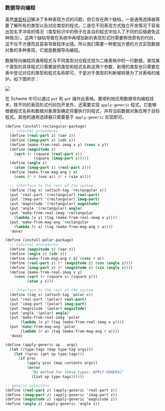 ### 数据导向编程

虽然[类型标识](obsidian://open?vault=SICP&file=methodology%26property%2FType%20Tag)解决了多种表现方式的问题，但它存在两个缺陷，一是通用选择器需要了解所有的类型以及对应类型的程式，二是在不同表现方式独立开发情况下容易出现名字冲突的情况（类型标识中的例子在各自的程式中加入了不同的后缀避免这种情况）。这两个缺陷导致在系统中再增加新的表现形式时需要修改原有的代码，这不仅不方便而且容易导致程序出错，所以我们需要一种更加方便的方式实现数据对象的多种表现，它就是数据导向编程。

数据导向编程将通用程式与不同类型对应程式视为二维表格中的一行数据，查找某个类型的具体程式只需要提供类型和程式名称这两个参数，新增的类型也只需要在表中登记对应的类型和程式名称即可，于是对于类型的判断被转换为了对表格的维护。如下图所示：

![](https://github.com/Artemis-co-op/SICP/wiki/images/2/2-22.png)

在 Scheme 中可以通过 `put` 和 `get` 操作此表格。要顺利地应用数据导向编程技术，除不同的表现形式代码包开发外，还需要实现 `apply-generic` 程式，它能够根据程式名称和数据对象类型确定将要执行的程式，并将当前数据对象应用于目标程式。其他的通用选择器只需要基于 `apply-generic` 实现即可。

```scheme
(define (install-rectangular-package)
  ;; internal procedures
  (define (real-part z) (car z))
  (define (imag-part z) (cdr z))
  (define (make-from-real-imag x y) (cons x y))
  (define (magnitude z)
    (sqrt (+ (square (real-part z))
             (square (imag-part z)))))
  (define (angle z)
    (atan (imag-part z) (real-part z)))
  (define (make-from-mag-ang r a)
    (cons (* r (cos a)) (* r (sin a))))

  ;; interface to the rest of the system
  (define (tag x) (attach-tag 'rectangular x))
  (put 'real-part '(rectangular) real-part)
  (put 'imag-part '(rectangular) imag-part)
  (put 'magnitude '(rectangular) magnitude)
  (put 'angle '(rectangular) angle)
  (put 'make-from-real-imag 'rectangular
    (lambda (x y) (tag (make-from-real-imag x y))))
  (put 'make-from-mag-ang 'rectangular
    (lambda (r a) (tag (make-from-mag-ang r a))))
  'done)

(define (install-polar-package)
  ;; internal procedures
  (define (magnitude z) (car z))
  (define (angle z) (cdr z))
  (define (make-from-mag-ang r a) (cons r a))
  (define (real-part z) (* (magnitude z) (cos (angle z))))
  (define (imag-part z) (* (magnitude z) (sin (angle z))))
  (define (make-from-real-imag x y)
    (cons (sqrt (+ (square x) (square y)))
          (atan y x)))

  ;; interface to the rest of the system
  (define (tag x) (attach-tag 'polar x))
  (put 'real-part '(polar) real-part)
  (put 'imag-part '(polar) imag-part)
  (put 'magnitude '(polar) magnitude)
  (put 'angle '(polar) angle)
  (put 'make-from-real-imag 'polar
       (lambda (x y) (tag (make-from-real-imag x y))))
  (put 'make-from-mag-ang 'polar
       (lambda (r a) (tag (make-from-mag-ang r a))))
  'done)

(define (apply-generic op . args)
  (let ((type-tags (map type-tag args)))
    (let ((proc (get op type-tags)))
      (if proc
          (apply proc (map contents args))
          (error
            "No method for these types: APPLY-GENERIC"
            (list op type-tags))))))

;; generic selectors
(define (real-part z) (apply-generic 'real-part z))
(define (imag-part z) (apply-generic 'imag-part z))
(define (magnitude z) (apply-generic 'magnitude z))
(define (angle z) (apply-generic 'angle z))
```
